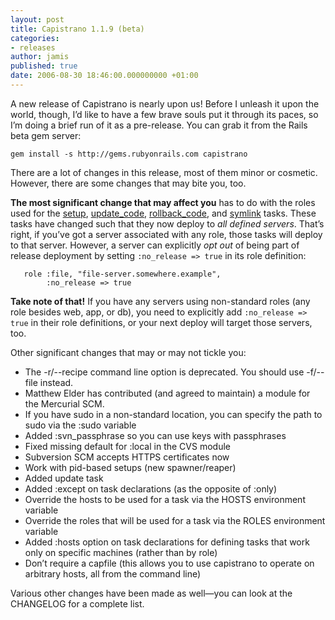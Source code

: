 ```yaml
---
layout: post
title: Capistrano 1.1.9 (beta)
categories:
- releases
author: jamis
published: true
date: 2006-08-30 18:46:00.000000000 +01:00
---
```

<p>A new release of Capistrano is nearly upon us! Before I unleash it upon the world, though, I&#8217;d like to have a few brave souls put it through its paces, so I&#8217;m doing a brief run of it as a pre-release. You can grab it from the Rails beta gem server:</p>
<p><code>gem install -s http://gems.rubyonrails.com capistrano</code></p>
<p>There are a lot of changes in this release, most of them minor or cosmetic. However, there are some changes that may bite you, too.</p>
<p><strong>The most significant change that may affect you</strong> has to do with the roles used for the <ins>setup</ins>, <ins>update_code</ins>, <ins>rollback_code</ins>, and <ins>symlink</ins> tasks. These tasks have changed such that they now deploy to <em>all defined servers</em>. That&#8217;s right, if you&#8217;ve got a server associated with any role, those tasks will deploy to that server. However, a server can explicitly <em>opt out</em> of being part of release deployment by setting <code>:no_release =&gt; true</code> in its role definition:</p>
<pre><code>   role :file, "file-server.somewhere.example",
        :no_release =&gt; true</code></pre>
<p><strong>Take note of that!</strong> If you have any servers using non-standard roles (any role besides web, app, or db), you need to explicitly add <code>:no_release =&gt; true</code> in their role definitions, or your next deploy will target those servers, too.</p>
<p>Other significant changes that may or may not tickle you:</p>
<ul>
	<li>The -r/--recipe command line option is deprecated. You should use -f/--file instead.</li>
	<li>Matthew Elder has contributed (and agreed to maintain) a module for the Mercurial <span class="caps">SCM</span>.</li>
	<li>If you have sudo in a non-standard location, you can specify the path to sudo via the :sudo variable</li>
	<li>Added :svn_passphrase so you can use keys with passphrases</li>
	<li>Fixed missing default for :local in the <span class="caps">CVS</span> module</li>
	<li>Subversion <span class="caps">SCM</span> accepts <span class="caps">HTTPS</span> certificates now</li>
	<li>Work with pid-based setups (new spawner/reaper)</li>
	<li>Added update task</li>
	<li>Added :except on task declarations (as the opposite of :only)</li>
	<li>Override the hosts to be used for a task via the <span class="caps">HOSTS</span> environment variable</li>
	<li>Override the roles that will be used for a task via the <span class="caps">ROLES</span> environment variable</li>
	<li>Added :hosts option on task declarations for defining tasks that work only on specific machines (rather than by role)</li>
	<li>Don&#8217;t require a capfile (this allows you to use capistrano to operate on arbitrary hosts, all from the command line)</li>
</ul>
<p>Various other changes have been made as well&#8212;you can look at the <span class="caps">CHANGELOG</span> for a complete list.</p>
